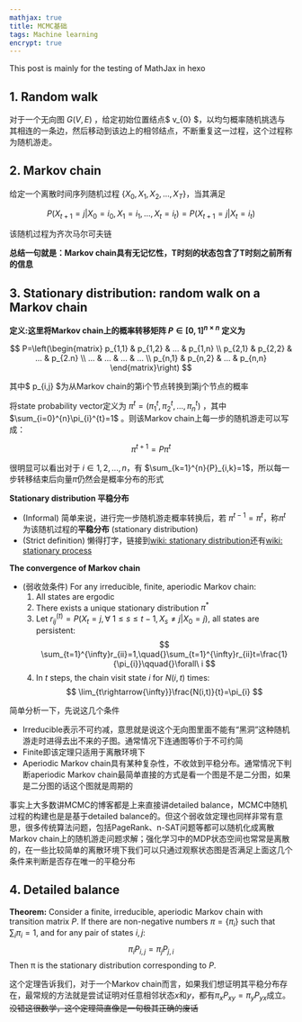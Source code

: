```yaml
---
mathjax: true
title: MCMC基础
tags: Machine learning
encrypt: true
---
```


This post is mainly for the testing of MathJax in hexo

## 1. Random walk
<!--more-->
对于一个无向图 $G(V,E)$ ，给定初始位置结点$ v_{0} $，以均匀概率随机挑选与其相连的一条边，然后移动到该边上的相邻结点，不断重复这一过程，这个过程称为随机游走。

## 2. Markov chain

给定一个离散时间序列随机过程 $\{X_{0},X_{1},X_{2},...,X_{T}\}$，当其满足

$${P}(X_{t+1} = j | X_{0} = i_{0} , X_{1} = i_{1} ,..., X_{t} = i_{t} ) = P( X_{t+1} =j | X_{t} = i_{t})$$

该随机过程为齐次马尔可夫链

<b>总结一句就是：Markov chain具有无记忆性，T时刻的状态包含了T时刻之前所有的信息</b>

## 3. Stationary distribution: random walk on a Markov chain
<b>定义:这里将Markov chain上的概率转移矩阵 ${P}\in{[0,1]^{n\times{n}}}$ 定义为</b>

$$
P=\left(\begin{matrix}
    p_{1,1} &    p_{1,2}  & ...  & p_{1,n} \\
    p_{2,1} &    p_{2,2}  & ...  & p_{2.n} \\ 
    ... &    ...  & ...  & ... \\
    p_{n,1} & p_{n,2}     & ...  & p_{n,n}
\end{matrix}\right)
$$

其中$ p_{i,j} $为从Markov chain的第i个节点转换到第j个节点的概率

将state probability vector定义为 $\pi^{t}=(\pi_{1}^{t},\pi_{2}^{t},...,\pi_{n}^{t})$ ，其中 $\sum_{i=0}^{n}\pi_{i}^{t}=1$ 。则该Markov chain上每一步的随机游走可以写成：

$$ {\pi}^{t+1}={P} \pi^{t} $$

很明显可以看出对于 $i\in{1,2,...,n}$，有 $\sum_{k=1}^{n}{P}_{i,k}=1$，所以每一步转移结束后向量${\pi}$仍然会是概率分布的形式

<b>Stationary distribution 平稳分布</b>

- (Informal) 简单来说，进行完一步随机游走概率转换后，若 ${\pi}^{t-1}={\pi}^{t}$，称${\pi}^{t}$为该随机过程的**平稳分布** (stationary distribution)
- (Strict definition) 懒得打字，链接到[wiki: stationary distribution](https://en.wikipedia.org/wiki/Stationary_distribution)还有[wiki: stationary process](https://en.wikipedia.org/wiki/Stationary_process)

<b>The convergence of Markov chain</b>

- (弱收敛条件) For any irreducible, finite, aperiodic Markov chain:
    1. All states are ergodic
    2. There exists a unique stationary distribution ${\pi}^{*}$
    3. Let $r_{ij}^{(t)}=P(X_{t}=j,\forall\ 1\leq{s}\leq{t-1},X_{s}\neq{j}|X_{0}=j)$, all states are persistent: 
    $$ \sum_{t=1}^{\infty}r_{ii}=1,\quad{}\sum_{t=1}^{\infty}r_{ii}t=\frac{1}{\pi_{i}}\qquad{}\forall\ i $$
    1. In $t$ steps, the chain visit state $i$ for $N(i,t)$ times:
   $$ \lim_{t\rightarrow{\infty}}\frac{N(i,t)}{t}=\pi_{i} $$

简单分析一下，先说这几个条件

- Irreducible表示不可约减，意思就是说这个无向图里面不能有“黑洞”这种随机游走时进得去出不来的子图。通常情况下连通图等价于不可约简
- Finite即该定理只适用于离散环境下
- Aperiodic Markov chain具有某种复杂性，不收敛到平稳分布。通常情况下判断aperiodic Markov chain最简单直接的方式是看一个图是不是二分图，如果是二分图的话这个图就是周期的
  
事实上大多数讲MCMC的博客都是上来直接讲detailed balance，MCMC中随机过程的构建也是是基于detailed balance的。但这个弱收敛定理也同样非常有意思，很多传统算法问题，包括PageRank、n-SAT问题等都可以随机化成离散Markov chain上的随机游走问题求解；强化学习中的MDP状态空间也常常是离散的，在一些比较简单的离散环境下我们可以只通过观察状态图是否满足上面这几个条件来判断是否存在唯一的平稳分布

## 4. Detailed balance

**Theorem:** Consider a finite, irreducible, aperiodic Markov chain with transition matrix $P$. If there are non-negative numbers $\pi=\{\pi_i\}$ such that $\sum_{i}π_{i}=1$, and for any pair of states $i, j$:
$$ \pi_{i}P_{i,j} = \pi_{j}P_{j,i} $$
Then π is the stationary distribution corresponding to $P$.

这个定理告诉我们，对于一个Markov chain而言，如果我们想证明其平稳分布存在，最常规的方法就是尝试证明对任意相邻状态$x$和$y$，都有$\pi_{x}P_{xy}=\pi_{y}P_{yx}$成立。~~没错这很数学，这个定理简直像是一句极其正确的废话~~

